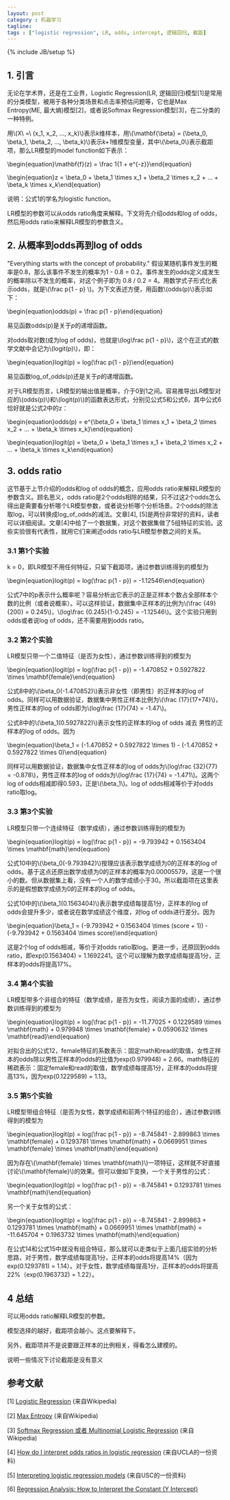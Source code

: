 ```yaml
---
layout: post
category : 机器学习
tagline: 
tags : ["logistic regression", LR, odds, intercept, 逻辑回归, 截距]
---
```

{% include JB/setup %}

## 1. 引言

无论在学术界，还是在工业界，Logistic Regression(LR, 逻辑回归)模型[1]是常用的分类模型，被用于各种分类场景和点击率预估问题等，它也是Max Entropy(ME, 最大熵)模型[2]，或者说Softmax Regression模型[3]，在二分类的一种特例。

用\\(X\ =\ (x_1, x_2, ..., x_k)\\)表示*k*维样本，用\\(\mathbf{\beta} = (\beta_0, \beta_1, \beta_2, ..., \beta_k)\\)表示*k+1*维模型变量，其中\\(\beta_0\\)表示截距项，那么LR模型的model function如下表示：

\begin{equation}\mathbf{f}(z) = \frac 1{1 + e^{-z}}\end{equation}

\begin{equation}z = \beta_0 + \beta_1 \times x_1 +  \beta_2 \times x_2 + ... +  \beta_k \times x_k\end{equation}

说明：公式1的学名为logistic function。

LR模型的参数可以从odds ratio角度来解释。下文将先介绍odds和log of odds，然后用odds ratio来解释LR模型的参数含义。

## 2. 从概率到odds再到log of odds

"Everything starts with the concept of probability." 假设某随机事件发生的概率是0.8，那么该事件不发生的概率为1 - 0.8 = 0.2。事件发生的odds定义成发生的概率除以不发生的概率，对这个例子即为 0.8 / 0.2 = 4。用数学式子形式化表示odds，就是\\(\frac p{1 - p} \\)。为下文表述方便，用函数\\(odds(p)\\)表示如下：

\begin{equation}odds(p) = \frac p{1 - p}\end{equation}

易见函数odds(p)是关于*p*的递增函数。

对odds取对数(成为log of odds)，也就是\\(log\frac p{1 - p}\\)，这个在正式的数学文献中会记为\\(logit(p)\\)，即：

\begin{equation}logit(p) = log(\frac p{1 - p})\end{equation}

易见函数log_of_odds(p)还是关于*p*的递增函数。

对于LR模型而言，LR模型的输出值是概率，介于0到1之间。容易推导出LR模型对应的\\(odds(p)\\)和\\(logit(p)\\)的函数表达形式，分别见公式5和公式6，其中公式6恰好就是公式2中的z：

\begin{equation}odds(p) = e^{\beta_0 + \beta_1 \times x_1 +  \beta_2 \times x_2 + ... +  \beta_k \times x_k}\end{equation}

\begin{equation}logit(p) = \beta_0 + \beta_1 \times x_1 +  \beta_2 \times x_2 + ... +  \beta_k \times x_k\end{equation}

## 3. odds ratio

这节基于上节介绍的odds和log of odds的概念，应用odds ratio来解释LR模型的参数含义。顾名思义，odds ratio是2个odds相除的结果，只不过这2个odds怎么得出是需要看分析哪个LR模型参数，或者说分析哪个分析场景。2个odds的除法取log，可以转换成log_of_odds的减法。文章[4], [5]是两份非常好的资料，读者可以详细阅读。文章[4]中给了一个数据集，对这个数据集做了5组特征的实验。这些实验很有代表性，就用它们来阐述odds ratio与LR模型参数之间的关系。

### 3.1 第1个实验

k = 0，即LR模型不用任何特征，只留下截距项，通过参数训练得到的模型为

\begin{equation}logit(p) = log(\frac p{1 - p}) = -1.12546\end{equation}

公式7中的p表示什么概率呢？容易分析出它表示的正是正样本个数占全部样本个数的比例（或者说概率）。可以这样验证，数据集中正样本的比例为\\(\frac {49}{200} = 0.245\\)，\\(log\frac {0.245}{1-0.245} = -1.12546\\)。这个实验只用到odds或者说log of odds，还不需要用到odds ratio。

### 3.2 第2个实验

LR模型只带一个二值特征（是否为女性），通过参数训练得到的模型为

\begin{equation}logit(p) = log(\frac p{1 - p}) = -1.470852 + 0.5927822 \times \mathbf{female}\end{equation}

公式8中的\\(\beta_0(-1.470852)\\)表示非女性（即男性）的正样本的log of odds。同样可以用数据验证，数据集中男性正样本比例为\\(\frac {17}{17+74}\\)，男性正样本的log of odds即为\\(log\frac {17}{74} = -1.47\\)。

公式8中的\\(\beta_1(0.5927822)\\)表示女性的正样本的log of odds 减去 男性的正样本的log of odds。因为

\begin{equation}\beta_1 = (-1.470852 + 0.5927822 \times 1) - (-1.470852 + 0.5927822 \times 0)\end{equation}

同样可以用数据验证，数据集中女性正样本的log of odds为\\(log\frac {32}{77} = -0.878\\)，男性正样本的log of odds为\\(log\frac {17}{74} = -1.471\\)。这两个log of odds相减即得0.593，正是\\(\beta_1\\)。log of odds相减等价于对odds ratio取log。

### 3.3 第3个实验

LR模型只带一个连续特征（数学成绩），通过参数训练得到的模型为

\begin{equation}logit(p) = log(\frac p{1 - p}) = -9.793942 + 0.1563404 \times \mathbf{math}\end{equation}

公式10中的\\(\beta_0(-9.793942)\\)按理应该表示数学成绩为0的正样本的log of odds。基于这点还原出数学成绩为0的正样本的概率为0.00005579，这是一个很小的数。但从数据集上看，没有一个人的数学成绩小于30。所以截距项在这里表示的是假想数学成绩为0的正样本的log of odds。

公式10中的\\(\beta_1(0.1563404)\\)表示数学成绩每提高1分，正样本的log of odds会提升多少，或者说在数学成绩这个维度，对log of odds进行差分。因为

\begin{equation}\beta_1 = (-9.793942 + 0.1563404 \times (score + 1)) - (-9.793942 + 0.1563404 \times score)\end{equation}

这是2个log of odds相减，等价于对odds ratio取log。更进一步，还原回到odds ratio，即exp(0.1563404) = 1.1692241。这个可以理解为数学成绩每提高1分，正样本的odds将提高17%。

### 3.4 第4个实验

LR模型带多个非组合的特征（数学成绩，是否为女性，阅读方面的成绩），通过参数训练得到的模型为

\begin{equation}logit(p) = log(\frac p{1 - p}) = -11.77025 + 0.1229589 \times \mathbf{math} + 0.979948 \times \mathbf{female} + 0.0590632 \times \mathbf{read}\end{equation}

对拟合出的公式12，female特征的系数表示：固定math和read的取值，女性正样本的odds除以男性正样本的odds的比值为exp(0.979948) = 2.66。math特征的稀疏表示：固定female和read的取值，数学成绩每提高1分，正样本的odds将提高13%，因为exp(0.1229589) = 1.13。

### 3.5 第5个实验

LR模型带组合特征（是否为女性，数学成绩和前两个特征的组合），通过参数训练得到的模型为

\begin{equation}logit(p) = log(\frac p{1 - p}) = -8.745841 - 2.899863 \times \mathbf{female} + 0.1293781 \times \mathbf{math} + 0.0669951 \times \mathbf{female} \times \mathbf{math}\end{equation}

因为存在\\(\mathbf{female} \times \mathbf{math}\\)一项特征，这样就不好直接讨论\\(\mathbf{female}\\)的效果。但可以做如下变换，一个关于男性的公式：

\begin{equation}logit(p) = log(\frac p{1 - p}) = -8.745841 + 0.1293781 \times \mathbf{math}\end{equation}

另一个关于女性的公式：

\begin{equation}logit(p) = log(\frac p{1 - p}) = -8.745841 - 2.899863 + 0.1293781 \times \mathbf{math} + 0.0669951 \times \mathbf{math} = -11.645704 + 0.1963732 \times \mathbf{math}\end{equation}

在公式14和公式15中就没有组合特征，那么就可以走类似于上面几组实验的分析思路，对于男性，数学成绩每提高1分，正样本的odds将提高14%（因为exp(0.1293781) = 1.14）。对于女性，数学成绩每提高1分，正样本的odds将提高22%（exp(0.1963732) = 1.22）。

## 4 总结

可以用odds ratio解释LR模型的参数。

模型选择的越好，截距项会越小。这点要解释下。

另外，截距项并不是说要跟正样本的比例相关，得看怎么建模的。

说明一些情况下讨论截距是没有意义

## 参考文献

[1] [Logistic Regression](https://en.wikipedia.org/wiki/Logistic_regression) (来自Wikipedia)

[2] [Max Entropy](https://en.wikipedia.org/wiki/Maximum_entropy_probability_distribution) (来自Wikipedia)

[3] [Softmax Regression 或者 Multinomial Logistic Regression](https://en.wikipedia.org/wiki/Multinomial_logistic_regression) (来自Wikipedia)

[4] [How do I interpret odds ratios in logistic regression](http://www.ats.ucla.edu/stat/mult_pkg/faq/general/odds_ratio.htm) (来自UCLA的一份资料)

[5] [Interpreting logistic regression models](http://www-hsc.usc.edu/~eckel/biostat2/notes/notes14.pdf) (来自USC的一份资料)

[6] [Regression Analysis: How to Interpret the Constant (Y Intercept)](http://blog.minitab.com/blog/adventures-in-statistics/regression-analysis-how-to-interpret-the-constant-y-intercept)
